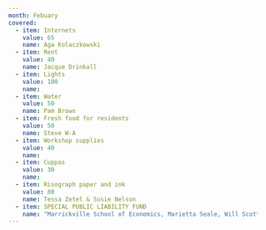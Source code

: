 ```yaml
---
month: Febuary
covered:
  - item: Internets
    value: 65
    name: Aga Kolaczkowski
  - item: Rent
    value: 40
    name: Jacque Drinkall
  - item: Lights
    value: 100
    name: 
  - item: Water
    value: 50
    name: Pam Brown
  - item: Fresh food for residents
    value: 50
    name: Steve W-A
  - item: Workshop supplies
    value: 40
    name:
  - item: Cuppas
    value: 30
    name:
  - item: Risograph paper and ink
    value: 80
    name: Tessa Zetel & Susie Nelson
  - item: SPECIAL PUBLIC LIABILITY FUND
    name: "Marrickville School of Economics, Marietta Seale, Will Scott-Kemmis, Michelle Miller, Tiani Chillemi, Mel + Julia, Nick + Thomas, Naomi Riddle, Claire Field, Bettina Kaiser, Kathleen Lin, Sabrina Baker, Peter Williamson, Laura Fisher, OAF, April Pepper"
---
```

